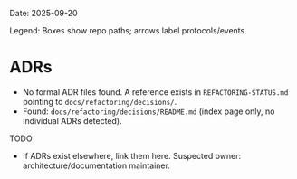 Date: 2025-09-20

Legend: Boxes show repo paths; arrows label protocols/events.

# ADRs

- No formal ADR files found. A reference exists in `REFACTORING-STATUS.md` pointing to `docs/refactoring/decisions/`.
- Found: `docs/refactoring/decisions/README.md` (index page only, no individual ADRs detected).

TODO
- If ADRs exist elsewhere, link them here. Suspected owner: architecture/documentation maintainer.

